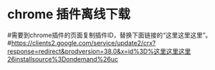 # chrome 插件离线下载
#需要到chrome插件的页面复制插件ID，替换下面链接的“这里这里这里”。
#https://clients2.google.com/service/update2/crx?response=redirect&prodversion=38.0&x=id%3D%这里这里这里26installsource%3Dondemand%26uc
